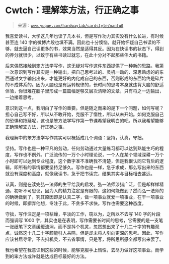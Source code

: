 # Cwtch：理解笨方法，行正确之事

> 来源：[`www.yuque.com/hardwaylab/cardstyle/nanfu0`](https://www.yuque.com/hardwaylab/cardstyle/nanfu0)



我喜爱读书，大学这几年也读了几本书，但是写作功力其实没有什么长进，有时候甚至连 140 字的微博片段也填不满。因此也十分懊恼，就开始怀疑自己书读的不够，就去逼自己读更多的书，效果当然是适得其反。因为在快读书的状态下，得到的养分就很少，以致于有些书读过就忘，在此十分对不起那些伟大的书籍。 

后来偶然接触到笨方法学写作，这无疑对写作这件东西提供了一种新的思路。我第一次意识到写作其实是一种输出，把自己思考过的、灵机一动的、深思熟虑的的东西通过文字输出出来，才能更好的内化成自己的东西，否则形成的东西始终是碎片的不成体系的。因为人脑也是有运转规律的，长时间的思考本身就违背大脑的舒适体验，你很难在脑子里形成一篇篇幅足够又层次清晰的文章，只有将之一边输出，一边接着思考。 

意识到这一点，我明白了写作的重要。但是随之而来的是下一个问题，如何写呢？担心自己写不好，所以从不敢开始，克服不了惰性，所以从未开始。如何克服自己的恐惧和拖延呢，这也是笨方法学写作第一节课希望我明白的吧。所以我希望能够正确理解笨方法，行正确之事。 

我理解中的笨方法学写作其实可以概括成几个词语：坚持，认真，守拙。 

坚持。写作也是一种平凡的劳动，任何劳动通过大量练习都可以达到熟能生巧的程度，写作也不例外。广泛流传的一万个小时理论说，一个人在某个领域深耕一万个小时即可以达到专业程度，这个数字准不准确我不清楚，但是我很认同它背后的逻辑，即所有的事情都要坚持足够久。写作也是一样，急于求成，那么写出来的东西就没有深度和高度，就像我读书，急于把书读完，结果其实与目标相去甚远。 

认真，则是在读完弘一法师的生平给我的启发。弘一法师涉猎广泛，但是却样样精通，初听不可思议，因为人的精力注定是有限的，这如何能做到？然而弘一法师的的确确做到了，究其原因即是认真二字，做一项事业就爱一项事业，在干一项事业的时候，即摒弃他想，专注于此，不贪多不求快。写作也需要这种态度。 

守拙，写作注定是一项枯燥，平淡的工作，窃以为，之所以不去写 140 字的片段而强调写 1000 字，其实也是在表明，写作需要长时间的思考，它需要的是一支笔一张纸笔下文章缓缓流淌，而不是抖个机灵，忽然想出来了十几二十字的有趣观点，诚然这十几二十字颇能引人共鸣，但是却未将人引向更深的思考。因此，写作应该甘居寻常，不去抖机灵，不去省事情，只是写，将所思所感全都写出来罢了。 

我也希望在我意识到这些的时候，能够克服手上惰性，去尽力做好这项事业。而学到的笨方法或许就是达成目标最好的方法。
